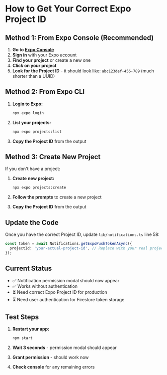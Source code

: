 # How to Get Your Correct Expo Project ID

## Method 1: From Expo Console (Recommended)

1. **Go to [Expo Console](https://expo.dev/)**
2. **Sign in** with your Expo account
3. **Find your project** or create a new one
4. **Click on your project**
5. **Look for the Project ID** - it should look like: `abc123def-456-789` (much shorter than a UUID)

## Method 2: From Expo CLI

1. **Login to Expo:**
   ```bash
   npx expo login
   ```

2. **List your projects:**
   ```bash
   npx expo projects:list
   ```

3. **Copy the Project ID** from the output

## Method 3: Create New Project

If you don't have a project:

1. **Create new project:**
   ```bash
   npx expo projects:create
   ```

2. **Follow the prompts** to create a new project
3. **Copy the Project ID** from the output

## Update the Code

Once you have the correct Project ID, update `lib/notifications.ts` line 58:

```typescript
const token = await Notifications.getExpoPushTokenAsync({
  projectId: 'your-actual-project-id', // Replace with your real project ID
});
```

## Current Status

- ✅ Notification permission modal should now appear
- ✅ Works without authentication
- ⏳ Need correct Expo Project ID for production
- ⏳ Need user authentication for Firestore token storage

## Test Steps

1. **Restart your app:**
   ```bash
   npm start
   ```

2. **Wait 3 seconds** - permission modal should appear
3. **Grant permission** - should work now
4. **Check console** for any remaining errors 